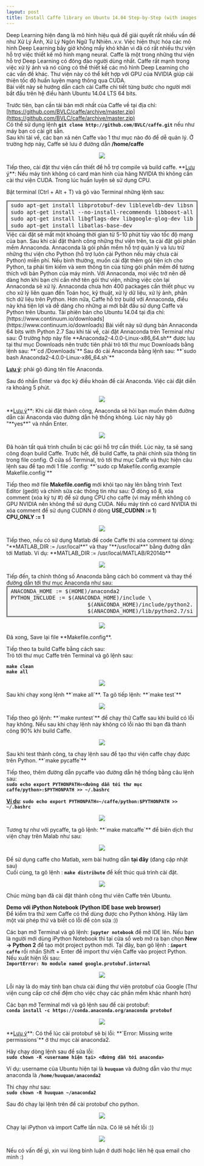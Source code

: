 ```yaml
---
layout: post
title: Install Caffe library on Ubuntu 14.04 Step-by-Step (with images instruction)
---
```


Deep Learning hiện đang là mô hình hiệu quả để giải quyết rất nhiều vấn đề như Xử Lý Ảnh, Xử Lý Ngôn Ngữ Tự Nhiên..v.v. Việc hiện thực hóa các mô hình Deep Learning bây giờ không mấy khó khăn vì đã có rất nhiều thư viện hỗ trợ việc thiết kế mô hình mạng neural. Caffe là một trong những thư viện hỗ trợ Deep Learning có đông đảo người dùng nhất. Caffe rất mạnh trong việc xử lý ảnh và nó cũng có thể thiết kế các mô hình Deep Learning cho các vấn đề khác. Thư viện này có thể kết hợp với GPU của NVIDIA giúp cải thiện tốc độ huấn luyện mạng thông qua CUDA.  
Bài viết này sẽ hướng dẫn cách cài Caffe chi tiết từng bước cho người mới bắt đầu trên hệ điều hành Ubuntu 14.04 LTS 64 bits.

Trước tiên, bạn cần tải bản mới nhất của Caffe về tại địa chỉ:
[https://github.com/BVLC/caffe/archive/master.zip](https://github.com/BVLC/caffe/archive/master.zip)  
Có thể sử dụng lệnh **`git clone http://github.com/BVLC/caffe.git`** nếu như máy bạn có cài git sẵn.  
Sau khi tải về, các bạn xả nén Caffe vào 1 thư mục nào đó để dễ quản lý. Ở trường hợp này, Caffe sẽ lưu ở đường dẫn **/home/caffe**

<p align="center">
<img src="https://1.bp.blogspot.com/-Yjdc5MiYN0A/Vzf4IggmS0I/AAAAAAAACJg/3A_s4pxJCBkwK5jIw4hV2ND4tiI2kxcPACLcB/s400/1.png">
</p>
Tiếp theo, cài đặt thư viện cần thiết để hỗ trợ compile và build caffe.  
**<u>Lưu ý</u>**: Nếu máy tính không có card màn hình của hãng NVIDIA thì không cần cài thư viện CUDA. Trong lúc huấn luyện sẽ sử dụng CPU.

Bật terminal (Ctrl + Alt + T) và gõ vào Terminal những lệnh sau:

<div style="background: #f8f8f8; border-width: 0.1em 0.1em 0.1em 0.8em; border: solid gray; overflow: auto; padding: 0.2em 0.6em; width: auto;">
<pre style="line-height: 125%; margin: 0;">
sudo apt-get install libprotobuf-dev libleveldb-dev libsnappy-dev libopencv-dev libhdf5-serial-dev protobuf-compiler
sudo apt-get install --no-install-recommends libboost-all-dev
sudo apt-get install libgflags-dev libgoogle-glog-dev liblmdb-dev
sudo apt-get install libatlas-base-dev
</pre>
</div>
Việc cài đặt sẽ mất một khoảng thời gian từ 5-10 phút tùy vào tốc độ mạng của bạn.  
Sau khi cài đặt thành công những thư viện trên, ta cài đặt gói phần mềm Annaconda.  
Annaconda là gói phần mềm hỗ trợ quản lý và lưu trữ những thư viện cho Python (hỗ trợ luôn cài Python nếu máy chưa cài Python) miễn phí. Nếu bình thường, muốn cài đặt thêm gói tiện ích cho Python, ta phải tìm kiếm và xem thông tin của từng gói phần mềm để tương thích với bản Python của máy mình. Với Annaconda, mọi việc trở nên dễ dàng hơn khi bạn chỉ cần nhớ tên gói thư viện, những việc còn lại Annaconda sẽ xử lý.  
Annaconda chưa hơn 400 packages cần thiết phục vụ cho xử lý liên quan đến Toán học, kỹ thuật, xử lý dữ liệu, xử lý ảnh, phân tích dữ liệu trên Python. Hơn nữa, Caffe hỗ trợ build với Annaconda, điều này khá tiện lợi và dễ dàng cho những ai mới bắt đầu sử dụng Caffe và Python trên Ubuntu.
Tải phiên bản cho Ubuntu 14.04 tại địa chỉ: [https://www.continuum.io/downloads](https://www.continuum.io/downloads)  
Bài viết này sử dụng bản Annaconda 64 bits with Python 2.7
Sau khi tải về, cài đặt Annaconda trên Terminal như sau:
Ở trường hợp này file **Anaconda2-4.0.0-Linux-x86_64.sh** được lưu tại thư mục Downloads nên trước tiên phải trỏ tới thư mục Downloads bằng lệnh sau:  
**`cd /Downloads`**  
Sau đó cài Anaconda bằng lệnh sau:  
**`sudo bash  Anaconda2-4.0.0-Linux-x86_64.sh`**

**<u>Lưu ý</u>**: phải gõ đúng tên file Anaconda.

Sau đó nhấn Enter và đọc kỹ điều khoản để cài Anaconda. Việc cài đặt diễn ra khoảng 5 phút.

<p align="center">
<img src="https://2.bp.blogspot.com/-nyc9Jic6LfU/Vzf6fSZ7VqI/AAAAAAAACJw/mIb6SvNez4wUySlu-jn_7SfDT2K5pri2QCK4B/s640/2.png">
</p>
**<u>Lưu ý</u>**: Khi cài đặt thành công, Anaconda sẽ hỏi bạn muốn thêm đường dẫn cài Anaconda vào đường dẫn hệ thống không. Lúc này hãy gõ "**yes**" và nhấn Enter.

<p align="center">
<img src="https://3.bp.blogspot.com/-tgMye-sM_ZQ/Vzf6t8luwEI/AAAAAAAACJ4/Yt6HFQPdtcUPHFvUQuH1PYLCjSAtAfDLACK4B/s640/3.png">
</p>
Đã hoàn tất quá trình chuẩn bị các gói hỗ trợ cần thiết. Lúc này, ta sẽ sang công đoạn build Caffe.  
Trước hết, để build Caffe, ta phải chỉnh sửa thông tin trong file config.  
Ở cửa sổ Terminal, trỏ tới thư mục Caffe và thực hiện câu lệnh sau để tạo mới 1 file .config:  
**`sudo cp Makefile.config.example Makefile.config`**

Tiếp theo mở file **Makefile.config** mới khỏi tạo này lên bằng trình Text Editor (gedit) và chỉnh sửa các thông tin như sau:
Ở dòng số 8, xóa comment (xóa ký tự #) để sử dụng CPU cho caffe (vì máy mềnh không có GPU NVIDIA nên không thể sử dụng CUDA. Nếu máy tính có card NVIDIA thì xóa comment để sử dụng CUDNN ở dòng **USE_CUDNN := 1**)  
**CPU_ONLY := 1**

<p align="center">
<img src="https://4.bp.blogspot.com/-pqc0ki4x1Lk/Vzf7nGoiJlI/AAAAAAAACKI/Vroxp_2FaVoWBc22wZfpiYGW651X1XSygCK4B/s640/4.png">
</p>
Tiếp theo, nếu có sử dụng Matlab để code Caffe thì xóa comment tại dòng:  
"**MATLAB_DIR := /usr/local**" và thay "**/usr/local**" bằng đường dẫn tới Matlab.  
Ví dụ:  **MATLAB_DIR := /usr/local/MATLAB/R2014b**

<p align="center">
<img src="https://3.bp.blogspot.com/-zP9UmJB8hWw/Vzf8A_J-xCI/AAAAAAAACKQ/uGqjBIuYS3M-fz8wkyDkjBdiyeE1kNnPgCK4B/s640/5.png">
</p>
Tiếp đến, ta chỉnh thông số Anaconda bằng cách bỏ comment và thay thế đường dẫn tới thư mục Anaconda như sau:

<div style="background: #f8f8f8; border-width: 0.1em 0.1em 0.1em 0.8em; border: solid gray; overflow: auto; padding: 0.2em 0.6em; width: auto;">
<pre style="line-height: 125%; margin: 0;">
ANACONDA_HOME := $(HOME)/anaconda2
PYTHON_INCLUDE := $(ANACONDA_HOME)/include \
                        $(ANACONDA_HOME)/include/python2.7 \
                        $(ANACONDA_HOME)/lib/python2.7/site-packages/numpy/core/include \
</pre>
</div>

<p align="center">
<img src="https://4.bp.blogspot.com/-ytpNDFECaMw/Vzf8qRqVl9I/AAAAAAAACKc/GuKdIjy09ZQJtYcMnH2nletjfHP5_IqlwCK4B/s640/6.png">
</p>
Đã xong, Save lại file **Makefile.config**.

Tiếp theo ta build Caffe bằng cách sau:  
Trỏ tới thư mục Caffe trên Terminal và gõ lệnh sau:

**`make clean`**  
**`make all`**

<p align="center">
<img src="https://2.bp.blogspot.com/-9CQuJCH33Xc/Vzf88S2rORI/AAAAAAAACKo/6896oiRSiJ4Kvw3PFYr1Hxuw6Ra5yscFACK4B/s640/7.png">
</p>
Sau khi chạy xong lệnh **`make all`**. Ta gõ tiếp lệnh: **`make test`**

<p align="center">
<img src="https://3.bp.blogspot.com/-h8MJm-rIYAU/Vzf9FUDcmFI/AAAAAAAACKw/YTMeH4XraXcwmTX3t_d9wD57wYzmIhJFQCK4B/s640/8.png">
</p>
Tiếp theo gõ lệnh: **`make runtest`** để chạy thử Caffe sau khi build có lỗi hay không.  
Nếu sau khi chạy lệnh này không có lỗi nào thì bạn đã thành công 90% khi build Caffe.

<p align="center">
<img src="https://2.bp.blogspot.com/-8f8x9YB10KQ/Vzf9uuVaE6I/AAAAAAAACK8/IxScEFI91zkmJ-UHrsZJozmWSK1qvRM1QCK4B/s640/9.png">
</p>
Sau khi test thành công, ta chạy lệnh sau để tạo thư viện caffe chạy được trên Python.  
**`make pycaffe`**

Tiếp theo, thêm đường dẫn pycaffe vào đường dẫn hệ thống bằng câu lệnh sau:  
**`sudo echo export PYTHONPATH=<đường dẫn tới thư mục caffe/python>:$PYTHONPATH >> ~/.bashrc`**

**<u>Ví dụ</u>**: **`sudo echo export PYTHONPATH=~/caffe/python:$PYTHONPATH >> ~/.bashrc`**

<p align="center">
<img src="https://3.bp.blogspot.com/-Gnx-U8dPZjk/Vzf_0wrOzAI/AAAAAAAACLU/JknFJFrbZaolTFrd6p1LuX60ZUs3KrtmwCK4B/s640/11.png">
</p>
Tương tự như với pycaffe, ta gõ lệnh: **`make matcaffe`** để biên dịch thư viện chạy trên Malab như sau:

<p align="center">
<img src="https://4.bp.blogspot.com/-59E1Neh80yo/Vzf_b2l30xI/AAAAAAAACLM/zfQLubua-fkOHuUL4TuChGE5zbLWBvWPgCK4B/s640/10.png">
</p>

Để sử dụng caffe cho Matlab, xem bài hướng dẫn **tại đây** (đang cập nhật sau)  
Cuối cùng, ta gõ lệnh : **`make distribute`** để kết thúc quá trình cài đặt.

<p align="center">
<img src="https://3.bp.blogspot.com/-qnmSi6tL9bg/VzgAIYtbViI/AAAAAAAACLg/DyPGTg2F7n8yMSMlWibeYN3ceNKg820oQCK4B/s640/12.png">
</p>
Chúc mừng bạn đã cài đặt thành công thư viên Caffe trên Ubuntu.

**Demo với iPython Notebook (Python IDE base web browser)**  
Để kiểm tra thử xem Caffe có thể dùng được cho Python không. Hãy làm một vài phép thử và biết có lỗi để còn sửa :))

Các bạn mở Terminal và gõ lệnh: **`jupyter notebook`** để mở IDE lên.
Nếu bạn là người mới dùng iPython Notebook thì tại cửa sổ web mở ra bạn chọn **New -> Python 2** để tạo một project python mới.
Tại đây, bạn gõ lệnh : **`import caffe`** rồi nhấn Shift + Enter để import thư viện Caffe vào project Python.  
Nếu xuất hiện lỗi sau:  
**`ImportError: No module named google.protobuf.internal`**

<p align="center">
<img src="https://3.bp.blogspot.com/-gjo8vmUXmQg/Vz-zKvt0HkI/AAAAAAAACL0/sQUAEY02ZAAaBDrEC_t0SypoDvXx7JddACLcB/s640/1.png">
</p>
Lỗi này là do máy tính bạn chưa cài đúng thư viện protobuf của Google (Thư viện cung cấp cơ chế đệm cho việc chạy các phần mềm khác nhanh hơn)

Các bạn mở Terminal mới và gõ lệnh sau để cài protobuf:  
**`conda install -c https://conda.anaconda.org/anaconda protobuf`**

<p align="center">
<img src="https://4.bp.blogspot.com/-TSQx3Yu_ttE/Vz-zqfqPEpI/AAAAAAAACL4/2xx-7_Dz1ugAZZE8zReonR69mBup1sRBwCLcB/s640/2.png">
</p>
**<u>Lưu ý</u>**: Có thể lúc cài protobuf sẽ bị lỗi: 
**`Error: Missing write permissions`** ở thư mục cài anaconda2.

Hãy chạy dòng lệnh sau để sửa lỗi:  
**`sudo chown -R <username hiện tại> <đường dẫn tới anaconda>`**

Ví dụ:  username của Ubuntu hiện tại là **`huuquan`** và đường dẫn vào thư mục anaconda là **`/home/huuquan/anaconda2`**

Thì chạy như sau:  
**`sudo chown -R huuquan ~/anaconda2`**

Sau đó chạy lại lệnh trên để cài protobuf cho python.

<p align="center">
<img src="https://1.bp.blogspot.com/-Flvf6j131mA/Vz-0g5VY7PI/AAAAAAAACMM/IKJ8Lv7dCvc3eN110L7lPP0mkBKlJ2-XQCK4B/s640/3.png">
</p>
Chạy lại iPython và import Caffe lần nữa. Có lẽ sẽ hết lỗi :))

<p align="center">
<img src="https://3.bp.blogspot.com/-qlE3yaC3vsQ/Vz-0vLSxi8I/AAAAAAAACMU/_wYbCiLqlbM0-SdRxurG3Ua08E_OgmexQCK4B/s640/4.png">
</p>
Nếu có vấn đề gì, xin vui lòng bình luận ở dưới hoặc liên hệ qua email cho mình :)
